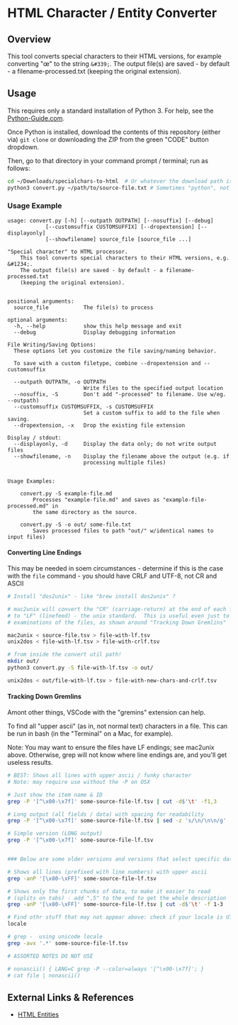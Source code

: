 # HTML Character / Entity Converter

## Overview

This tool converts special characters to their HTML versions, for example
converting "&#339;" to the string `&#339;`. The output file(s) are saved - by
default - a filename-processed.txt (keeping the original extension).

## Usage

This requires only a standard installation of Python 3. For help, see the
[Python-Guide.com](https://docs.python-guide.org/starting/installation/).

Once Python is installed, download the contents of this repository (either via)
`git clone` or downloading the ZIP from the green "CODE" button dropdown.

Then, go to that directory in your command prompt / terminal; run as follows:

```bash
cd ~/Downloads/specialchars-to-html  # Or whatever the download path is
python3 convert.py ~/path/to/source-file.txt # Sometimes "python", not "python3"
```

### Usage Example

```text
usage: convert.py [-h] [--outpath OUTPATH] [--nosuffix] [--debug]
            [--customsuffix CUSTOMSUFFIX] [--dropextension] [--displayonly]
            [--showfilename] source_file [source_file ...]

"Special character" to HTML processor. 
    This tool converts special characters to their HTML versions, e.g. &#1234;.
    The output file(s) are saved - by default - a filename-processed.txt
    (keeping the original extension).
    

positional arguments:
  source_file           The file(s) to process

optional arguments:
  -h, --help            show this help message and exit
  --debug               Display debugging information

File Writing/Saving Options:
  These options let you customize the file saving/naming behavior.

  To save with a custom filetype, combine --dropextension and --customsuffix

  --outpath OUTPATH, -o OUTPATH
                        Write files to the specified output location
  --nosuffix, -S        Don't add "-processed" to filename. Use w/eg. --outpath)
  --customsuffix CUSTOMSUFFIX, -s CUSTOMSUFFIX
                        Set a custom suffix to add to the file when saving.
  --dropextension, -x   Drop the existing file extension

Display / stdout:
  --displayonly, -d     Display the data only; do not write output files
  --showfilename, -n    Display the filename above the output (e.g. if
                        processing multiple files)


Usage Examples:

    convert.py -S example-file.md
        Processes "example-file.md" and saves as "example-file-processed.md" in
        the same directory as the source.

    convert.py -S -o out/ some-file.txt
        Saves processed files to path "out/" w/identical names to input files)
```

#### Converting Line Endings

This may be needed in soem circumstances - determine if this is the case with
the `file` command - you should have CRLF and UTF-8, not CR and ASCII

```bash
# Install "dos2unix" - like "brew install dos2unix" ?

# mac2unix will convert the "CR" (carriage-return) at the end of each file
# to "LF" (linefeed) - the unix standard.  This is useful even just to do
# examinations of the files, as shown around "Tracking Down Gremlins"

mac2unix < source-file.tsv > file-with-lf.tsv
unix2dos < file-with-lf.tsv > file-with-crlf.tsv

# from inside the convert util path!
mkdir out/
python3 convert.py -S file-with-lf.tsv -o out/

unix2dos < out/file-with-lf.tsv > file-with-new-chars-and-crlf.tsv
```

#### Tracking Down Gremlins

Amont other things, VSCode with the "gremins" extension can help.

To find all "upper ascii" (as in, not normal text) characters in a file. This
can be run in bash (in the "Terminal" on a Mac, for example).

Note: You may want to ensure the files have LF endings; see mac2unix above.
Otherwise, grep will not know where line endings are, and you'll get useless
results.

```bash
# BEST: Shows all lines with upper ascii / funky character
# Note: may require use without the -P on OSX

# Just show the item name & ID
grep -P '[^\x00-\x7f]' some-source-file-lf.tsv | cut -d$'\t' -f1,3

# Long output (all fields / data) with spacing for readability
grep -P '[^\x00-\x7f]' some-source-file-lf.tsv | sed -z 's/\n/\n\n/g'

# Simple version (LONG output)
grep -P '[^\x00-\x7f]' some-source-file-lf.tsv


### Below are some older versions and versions that select specific data

# Shows all lines (prefixed with line numbers) with upper ascii
grep -anP '[\x80-\xFF]' some-source-file-lf.tsv

# Shows only the first chunks of data, to make it easier to read
# (splits on tabs) - add ",5" to the end to get the whole description
grep -anP '[\x80-\xFF]' some-source-file-lf.tsv | cut -d$'\t' -f 1-3

# Find othr stuff that may not appear above: check if your locale is UTF-8
locale

# grep -  using unicode locale
grep -avx '.*' some-source-file-lf.tsv

# ASSORTED NOTES DO NOT USE

# nonascii() { LANG=C grep -P --color=always '[^\x00-\x7f]'; }
# cat file | nonascii()
```

## External Links & References

- [HTML Entities](https://www.w3.org/TR/html4/sgml/entities.html)

